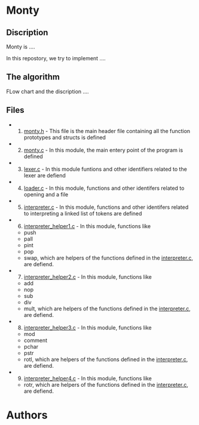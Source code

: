 # Monty

## Discription

Monty is  ....

In this repostory, we try to implement ....

## The algorithm

FLow chart and the discription ....

## Files 

* 1. [monty.h](./monty.h) - This file is the main header file containing all the function prototypes and structs is defined
* 2. [monty.c](./monty.c) - In this module, the main entery point of the program is defined
* 3. [lexer.c](./lexer.c) - In this module funtions and other identifiers related to the lexer are defiend
* 4. [loader.c](./loader.c) - In this module, functions and other identifers related to opening and a file
* 5. [interpreter.c](./interpreter.c) - In this module, functions and other identifers related to interpreting a linked list of tokens are defined
* 6. [interpreter_helper1.c](./interpreter_helper1.c) - In this module, functions like 
	* push 
	* pall
	* pint 
	* pop
	* swap, which are helpers of the functions defined in the [interpreter.c](./interpreter.c), are defiend.
* 7. [interpreter_helper2.c](./interpreter_helper2.c) - In this module, functions like 
	* add
	* nop
	* sub 
	* div 
	* mult, which are helpers of the functions defined in the [interpreter.c](./interpreter.c), are defiend.
* 8. [interpreter_helper3.c](./interpreter_helper3.c) - In this module, functions like 
	* mod
	* comment
	* pchar
	* pstr
	* rotl, which are helpers of the functions defined in the [interpreter.c](./interpreter.c), are defiend.
* 9. [interpreter_helper4.c](./interpreter_helper4.c) - In this module, functions like 
	* rotr, which are helpers of the functions defined in the [interpreter.c](./interpreter.c), are defiend.

# Authors
